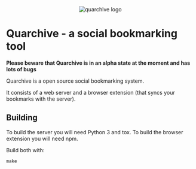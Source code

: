 <div align="center">
    <img alt="quarchive logo" src="https://github.com/calpaterson/quarchive/raw/master/logo/128x128.png">
</div>

# Quarchive - a social bookmarking tool

**Please beware that Quarchive is in an alpha state at the moment and has lots of bugs**

Quarchive is a open source social bookmarking system.

It consists of a web server and a browser extension (that syncs your bookmarks with the server).

## Building

To build the server you will need Python 3 and tox.  To build the browser
extension you will need npm.

Build both with:

```make```
